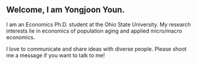 ## Welcome, I am Yongjoon Youn. 

I am an Economics Ph.D. student at the Ohio State University. 
My research interests lie in economics of population aging and applied micro/macro economics. 
 
I love to communicate and share ideas with diverse people. 
Please shoot me a message if you want to talk to me! 

